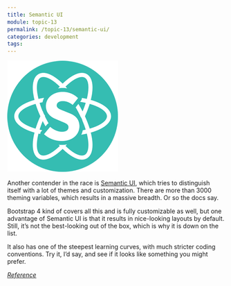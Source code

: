 ```yaml
---
title: Semantic UI
module: topic-13
permalink: /topic-13/semantic-ui/
categories: development
tags:
---
```


<div class="divider-heading"></div>

<img src="../img/semanticui.png">

Another contender in the race is <a href="https://semantic-ui.com/" target="_new">Semantic UI</a>, which tries to distinguish itself with a lot of themes and customization. There are more than 3000 theming variables, which results in a massive breadth. Or so the docs say.

Bootstrap 4 kind of covers all this and is fully customizable as well, but one advantage of Semantic UI is that it results in nice-looking layouts by default. Still, it’s not the best-looking out of the box, which is why it is down on the list.

It also has one of the steepest learning curves, with much stricter coding conventions. Try it, I’d say, and see if it looks like something you might prefer.

<a href="https://geekflare.com/best-css-frameworks/" target="_new"><em>Reference</em></a>

<div class="divider-pg"></div>

